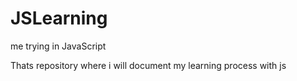 # JSLearning
me trying in JavaScript

Thats repository where i will document my learning process with js 
